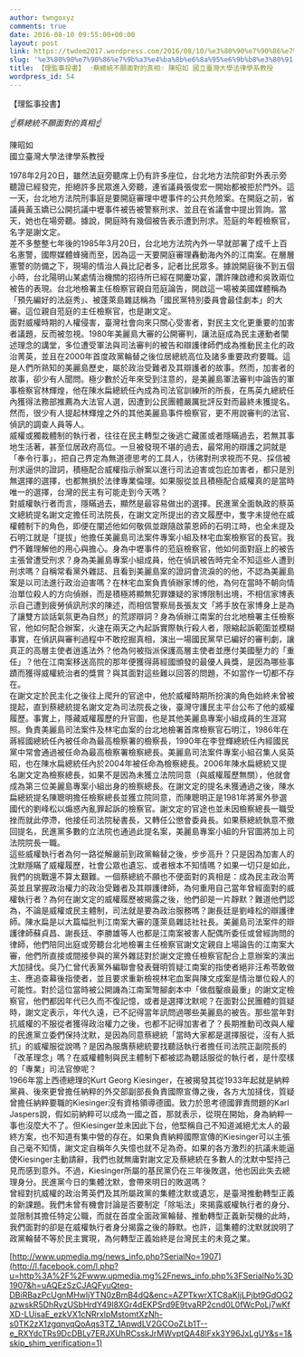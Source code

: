 ```yaml
---
author: twngoxyz
comments: true
date: 2016-08-10 09:55:00+00:00
layout: post
link: https://twdem2017.wordpress.com/2016/08/10/%e3%80%90%e7%90%86%e7%9b%a3%e4%ba%8b%e6%8a%95%e6%9b%b8%e3%80%91-%e2%98%9d%e8%94%a1%e7%b8%bd%e7%b5%b1%e4%b8%8d%e9%a1%98%e9%9d%a2%e5%b0%8d%e7%9a%84%e7%9c%9f%e7%9b%b8%e2%98%9d-%e9%99%b3%e6%98%ad%e5%a6%82/
slug: '%e3%80%90%e7%90%86%e7%9b%a3%e4%ba%8b%e6%8a%95%e6%9b%b8%e3%80%91-%e2%98%9d%e8%94%a1%e7%b8%bd%e7%b5%b1%e4%b8%8d%e9%a1%98%e9%9d%a2%e5%b0%8d%e7%9a%84%e7%9c%9f%e7%9b%b8%e2%98%9d-%e9%99%b3%e6%98%ad%e5%a6%82'
title: 【理監事投書】 ☝蔡總統不願面對的真相☝ 陳昭如 國立臺灣大學法律學系教授
wordpress_id: 54
---
```


【理監事投書】

_☝_蔡總統不願面對的真相_☝_

陳昭如  
國立臺灣大學法律學系教授

1978年2月20日，雖然法庭旁聽席上仍有許多座位，台北地方法院卻對外表示旁聽證已經發完，拒絕許多民眾進入旁聽，連省議員張俊宏一開始都被拒於門外。這一天，台北地方法院刑事庭是要開庭審理中壢事件的公共危險案。在開庭之前，省議員黃玉嬌已公開抗議中壢事件被告被警察刑求、並且在省議會中提出質詢。當天，她也在場旁聽。據說，開庭時有幾個被告表示遭到刑求。蒞庭的年輕檢察官，名字是謝文定。  
差不多整整七年後的1985年3月20日，台北地方法院內外一早就部署了成千上百名憲警，國際媒體蜂擁而至，因為這一天要開庭審理轟動海內外的江南案。在層層憲警的防備之下，現場的情治人員比記者多，記者比民眾多。據說開庭後不到五個小時，台北陽明山某處情治機關的招待所已經在開慶功宴，讚許陳啟禮和吳敦兩位被告的表現。台北地檢署主任檢察官親自蒞庭論告，開啟這一場被美國媒體稱為「預先編好的法庭秀」、被蓬萊島雜誌稱為「國民黨特別委員會最佳劇本」的大審。這位親自蒞庭的主任檢察官，也是謝文定。  
面對威權時期的人權侵害，臺灣社會向來只關心受害者，對民主文化更重要的加害者議題，反而被忽視。1980年美麗島大審的公開審判，讓法庭成為民主運動者闡述理念的講堂，多位遭受軍法與司法審判的被告和辯護律師們成為推動民主化的政治菁英，並且在2000年首度政黨輪替之後位居總統高位及諸多重要政府要職。這是人們所熟知的美麗島歷史，屬於政治受難者及其辯護者的故事。然而，加害者的故事，卻少有人聞問。極少數於近年來受到注意的，是美麗島軍法審判中論告的軍事檢察官林輝煌，他在陳水扁總統任內成為司法官訓練所的所長，在馬英九總統任內獲得法務部推薦為大法官人選，因遭到公民團體嚴厲批評反對而最終未獲提名。然而，很少有人提起林輝煌之外的其他美麗島事件檢察官，更不用說審判的法官、偵訊的調查人員等人。  
威權或獨裁體制的執行者，往往在民主轉型之後逃亡藏匿或者隱瞞過去，若無其事地生活著，甚至位居政府高位。一旦被發現不堪的過去，最常用的辯護之詞就是「奉令行事」，把自己界定為無道德思考的工具人，彷彿對刑求視而不見、採信被刑求逼供的證詞，積極配合威權指示辦案以進行司法迫害或包庇加害者，都只是別無選擇的選擇，也都無損於法律專業倫理。如果服從並且積極配合威權真的是當時唯一的選擇，台灣的民主有可能走到今天嗎？  
對威權執行者而言，隱瞞過去，顯然是最容易做出的選擇。民進黨全面執政的蔡英文總統提名謝文定擔任司法院長，在謝文定所提出的咨文履歷中，隻字未提他在威權體制下的角色，即便在闡述他如何敬佩並跟隨啟蒙恩師的石明江時，也全未提及石明江就是「提拔」他擔任美麗島司法案件專案小組及林宅血案檢察官的長官。我們不難理解他的用心與擔心。身為中壢事件的蒞庭檢察官，他如何面對庭上的被告主張曾遭受刑求？身為美麗島專案小組成員，他在偵訊被告時完全不知這些人遭到刑求嗎？自稱常看黨外雜誌、且看到美麗島案的證詞會流淚的的他，不認為美麗島案是以司法進行政治迫害嗎？在林宅血案負責偵辦家博的他，為何在當時不朝向情治單位殺人的方向偵辦，而是積極將顯無犯罪嫌疑的家博限制出境，不相信家博表示自己遭到疲勞偵訊刑求的陳述，而相信警察局長張友文「將手放在家博身上是為了讓雙方談話氣氛更為自然」的荒謬辯詞？身為偵辦江南案的台北地檢署主任檢察官，他如何配合辦案，火速在兩天之內起訴實際執行殺人者，限縮起訴範圍並模糊事實，在偵訊與審判過程中不敢挖掘真相，演出一場國民黨早已編好的審判劇，讓真正的高層主使者逍遙法外？他為何被指派保護高層主使者並應付美國壓力的「重任」？他在江南案移送高院的那年便獲得蔣經國頒發的最優人員獎，是因為哪些事蹟而獲得威權統治者的獎賞？與其面對這些難以回答的問題，不如當作一切都不存在。  
在謝文定於民主化之後往上爬升的官途中，他於威權時期所扮演的角色始終未曾被提起，直到蔡總統提名謝文定為司法院長之後，臺灣守護民主平台公布了他的威權履歷。事實上，隱藏威權履歷的升官圖，也是其他美麗島專案小組成員的生涯寫照。負責美麗島司法案件及林宅血案的台北地檢署首席檢察官石明江，1986年在蔣經國總統任內被任命為最高檢察署的檢察長，1990年在李登輝總統任內經國民黨中常會通過被任命為最高檢察署檢察總長。美麗島司法案件專案小組召集人吳英昭，也在陳水扁總統任內於2004年被任命為檢察總長。2006年陳水扁總統又提名謝文定為檢察總長，如果不是因為未獲立法院同意（與威權履歷無關），他就會成為第三位美麗島專案小組出身的檢察總長。在謝文定的提名未獲通過之後，陳水扁總統提名陳聰明擔任檢察總長並獲立院同意，而陳聰明正是1981年將黨外參選國代的劉峰松以煽惑內亂罪起訴的檢察官。謝文定的官途也並未因檢察總長一職受挫而就此停滯，他接任司法院秘書長，又轉任公懲會委員長。如果蔡總統執意不撤回提名，民進黨多數的立法院也通過此提名案，美麗島專案小組的升官圖將加上司法院院長一職。  
這些威權執行者為何一路從解嚴前到政黨輪替之後，步步高升？只是因為加害人的沈默隱瞞了威權履歷，社會公眾也遺忘、或者根本不知情嗎？如果一切只是如此，我們的挑戰還不算太艱難。一個蔡總統不願也不便面對的真相是：成為民主政治菁英並且掌握政治權力的政治受難者及其辯護律師，為何重用自己當年曾經面對的威權執行者？為何在謝文定的威權履歷被揭露之後，他們卻是一片靜默？難道他們認為，不論是威權或民主體制，司法就是要為政治服務嗎？謝長廷是劉峰松的辯護律師。陳水扁是以大篇幅批判江南案大審的蓬萊島雜誌社社長。美麗島司法案件的辯護律師蘇貞昌、謝長廷、李勝雄等人也都是江南案被害人配偶所委任或曾經詢問的律師，他們陪同出庭或旁聽台北地檢署主任檢察官謝文定親自上場論告的江南案大審，他們所直接或間接參與的黨外雜誌對於謝文定擔任檢察官配合上意辦案的演出大加撻伐。吳乃仁曾代表黨外編聯會發表聲明質疑江南案的指使者絕非汪希苓敢做主、應追查幕後指使者，並且要求重新檢視林宅血案與陳文成案是情治單位殺人的可能性。對於這位當時被公開譏為江南案彆腳劇本中「做戲鑿痕最重」的謝文定檢察官，他們都因年代已久而不復記憶，或者是選擇沈默呢？在面對公民團體的質疑時，謝文定表示，年代久遠，已不記得當年訊問過哪些美麗島的被告。那些當年對抗威權的不服從者獲得政治權力之後，也都不記得加害者了？長期推動司改與人權的民進黨立委們保持沈默，是因為同意蔡總統「當時大家都是選擇服從，沒有人抵抗」的威權服從說嗎？是因為服膺蔡總統要找聽話執行者擔任司法院正副院長的「改革理念」嗎？在威權體制與民主體制下都被認為聽話服從的執行者，是什麼樣的「專業」司法官僚呢？  
1966年當上西德總理的Kurt Georg Kiesinger，在被揭發其從1933年起就是納粹黨員、後來更曾擔任納粹的外交部副部長負責國際宣傳之後，各方大加撻伐，質疑曾擔任納粹要職的Kiesinger沒有資格領導德國。致力於思考德國罪責問題的Karl Jaspers說，假如前納粹可以成為一國之首，那就表示，從現在開始，身為納粹一事也沒麼大不了。但Kiesinger並未因此下台，他堅稱自己不知道滅絕尤太人的最終方案，也不知道有集中營的存在。如果負責納粹國際宣傳的Kiesinger可以主張自己毫不知情，謝文定自稱年久失憶也就不足為奇。如果的各方激烈的抗議未能逼使Kiesinger主動請辭，我們也就無庸對謝文定及蔡總統在多數人的沈默中堅持己見而感到意外。不過，Kiesinger所屬的基民黨仍在三年後敗選，他也因此失去總理身分。民進黨今日的集體沈默，會帶來明日的敗選嗎？  
曾經對抗威權的政治菁英們及其所屬政黨的集體沈默或遺忘，是臺灣推動轉型正義的新課題。我們未曾有機會討論是否要制定「除垢法」來揭露威權執行者的身分、並限制其擔任特定公職，而就在首度全面政黨輪替、推動轉型正義新契機的此時，我們面對的卻是在威權執行者身分揭露之後的靜默。也許，這集體的沈默就說明了政黨輪替不等於民主實現，為何轉型正義始終是台灣民主的未竟之業。

[http://www.upmedia.mg/news_info.php?SerialNo=1907](http://l.facebook.com/l.php?u=http%3A%2F%2Fwww.upmedia.mg%2Fnews_info.php%3FSerialNo%3D1907&h=uAQEzSzCJAQFyuQteq-DBiRBazPcUgnMHwljYTN0zBmB4dQ&enc=AZPTkwrXTC8aKIjLPjbt9GdOG2azwskR5DhRyzUSbHrdY49l8XGr4dEKPSrd9E9tvaRP2cnd0L0fWcPoLj7wKfXD-LUisaE_ezkVX1cNRrxlpMstomtXzNh-s0TK2zX1zgqnyqQoAqs3TZ_1ApwdLV2GCOoZLb1T--e_RXYdcTRs9DcDBLy7ERJXUhRCsskJrMWvptQA48lFxk3Y96JxLgUY&s=1&skip_shim_verification=1)
